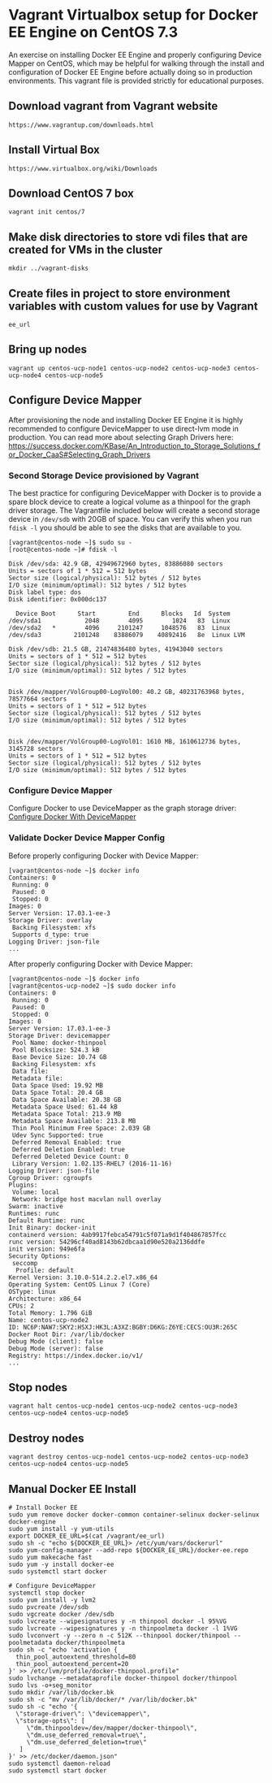 Vagrant Virtualbox setup for Docker EE Engine on CentOS 7.3
========================

An exercise on installing Docker EE Engine and properly configuring Device Mapper on CentOS, which may be helpful for walking through the install and configuration of Docker EE Engine before actually doing so in production environments. This vagrant file is provided strictly for educational purposes.

## Download vagrant from Vagrant website

```
https://www.vagrantup.com/downloads.html
```

## Install Virtual Box

```
https://www.virtualbox.org/wiki/Downloads
```

## Download CentOS 7 box
```
vagrant init centos/7
```

## Make disk directories to store vdi files that are created for VMs in the cluster
```
mkdir ../vagrant-disks
```

## Create files in project to store environment variables with custom values for use by Vagrant
```
ee_url
```

## Bring up nodes

```
vagrant up centos-ucp-node1 centos-ucp-node2 centos-ucp-node3 centos-ucp-node4 centos-ucp-node5
```

## Configure Device Mapper

After provisioning the node and installing Docker EE Engine it is highly recommended to configure DeviceMapper to use direct-lvm mode in production. You can read more about selecting Graph Drivers here: https://success.docker.com/KBase/An_Introduction_to_Storage_Solutions_for_Docker_CaaS#Selecting_Graph_Drivers

### Second Storage Device provisioned by Vagrant

The best practice for configuring DeviceMapper with Docker is to provide a spare block device to create a logical volume as a thinpool for the graph driver storage. The Vagrantfile included below will create a second storage device in `/dev/sdb` with 20GB of space. You can verify this when you run `fdisk -l` you should be able to see the disks that are available to you.

```
[vagrant@centos-node ~]$ sudo su -
[root@centos-node ~]# fdisk -l

Disk /dev/sda: 42.9 GB, 42949672960 bytes, 83886080 sectors
Units = sectors of 1 * 512 = 512 bytes
Sector size (logical/physical): 512 bytes / 512 bytes
I/O size (minimum/optimal): 512 bytes / 512 bytes
Disk label type: dos
Disk identifier: 0x000dc137

  Device Boot      Start         End      Blocks   Id  System
/dev/sda1            2048        4095        1024   83  Linux
/dev/sda2   *        4096     2101247     1048576   83  Linux
/dev/sda3         2101248    83886079    40892416   8e  Linux LVM

Disk /dev/sdb: 21.5 GB, 21474836480 bytes, 41943040 sectors
Units = sectors of 1 * 512 = 512 bytes
Sector size (logical/physical): 512 bytes / 512 bytes
I/O size (minimum/optimal): 512 bytes / 512 bytes


Disk /dev/mapper/VolGroup00-LogVol00: 40.2 GB, 40231763968 bytes, 78577664 sectors
Units = sectors of 1 * 512 = 512 bytes
Sector size (logical/physical): 512 bytes / 512 bytes
I/O size (minimum/optimal): 512 bytes / 512 bytes


Disk /dev/mapper/VolGroup00-LogVol01: 1610 MB, 1610612736 bytes, 3145728 sectors
Units = sectors of 1 * 512 = 512 bytes
Sector size (logical/physical): 512 bytes / 512 bytes
I/O size (minimum/optimal): 512 bytes / 512 bytes
```
### Configure Device Mapper

Configure Docker to use DeviceMapper as the graph storage driver: [Configure Docker With DeviceMapper](https://docs.docker.com/engine/userguide/storagedriver/device-mapper-driver/#/configure-docker-with-devicemapper)

### Validate Docker Device Mapper Config

Before properly configuring Docker with Device Mapper:

```
[vagrant@centos-node ~]$ docker info
Containers: 0
 Running: 0
 Paused: 0
 Stopped: 0
Images: 0
Server Version: 17.03.1-ee-3
Storage Driver: overlay
 Backing Filesystem: xfs
 Supports d_type: true
Logging Driver: json-file
...
```

After properly configuring Docker with Device Mapper:

```
[vagrant@centos-node ~]$ docker info
[vagrant@centos-ucp-node2 ~]$ sudo docker info
Containers: 0
 Running: 0
 Paused: 0
 Stopped: 0
Images: 0
Server Version: 17.03.1-ee-3
Storage Driver: devicemapper
 Pool Name: docker-thinpool
 Pool Blocksize: 524.3 kB
 Base Device Size: 10.74 GB
 Backing Filesystem: xfs
 Data file:
 Metadata file:
 Data Space Used: 19.92 MB
 Data Space Total: 20.4 GB
 Data Space Available: 20.38 GB
 Metadata Space Used: 61.44 kB
 Metadata Space Total: 213.9 MB
 Metadata Space Available: 213.8 MB
 Thin Pool Minimum Free Space: 2.039 GB
 Udev Sync Supported: true
 Deferred Removal Enabled: true
 Deferred Deletion Enabled: true
 Deferred Deleted Device Count: 0
 Library Version: 1.02.135-RHEL7 (2016-11-16)
Logging Driver: json-file
Cgroup Driver: cgroupfs
Plugins:
 Volume: local
 Network: bridge host macvlan null overlay
Swarm: inactive
Runtimes: runc
Default Runtime: runc
Init Binary: docker-init
containerd version: 4ab9917febca54791c5f071a9d1f404867857fcc
runc version: 54296cf40ad8143b62dbcaa1d90e520a2136ddfe
init version: 949e6fa
Security Options:
 seccomp
  Profile: default
Kernel Version: 3.10.0-514.2.2.el7.x86_64
Operating System: CentOS Linux 7 (Core)
OSType: linux
Architecture: x86_64
CPUs: 2
Total Memory: 1.796 GiB
Name: centos-ucp-node2
ID: NC6P:NAW7:SKY2:HSXJ:HK3L:A3XZ:BGBY:D6KG:Z6YE:CECS:OU3R:265C
Docker Root Dir: /var/lib/docker
Debug Mode (client): false
Debug Mode (server): false
Registry: https://index.docker.io/v1/
...
```

## Stop nodes

```
vagrant halt centos-ucp-node1 centos-ucp-node2 centos-ucp-node3 centos-ucp-node4 centos-ucp-node5
```

## Destroy nodes

```
vagrant destroy centos-ucp-node1 centos-ucp-node2 centos-ucp-node3 centos-ucp-node4 centos-ucp-node5
```

## Manual Docker EE Install
```
# Install Docker EE
sudo yum remove docker docker-common container-selinux docker-selinux docker-engine
sudo yum install -y yum-utils
export DOCKER_EE_URL=$(cat /vagrant/ee_url)
sudo sh -c "echo ${DOCKER_EE_URL}> /etc/yum/vars/dockerurl"
sudo yum-config-manager --add-repo ${DOCKER_EE_URL}/docker-ee.repo
sudo yum makecache fast
sudo yum -y install docker-ee
sudo systemctl start docker

# Configure DeviceMapper
systemctl stop docker
sudo yum install -y lvm2
sudo pvcreate /dev/sdb
sudo vgcreate docker /dev/sdb
sudo lvcreate --wipesignatures y -n thinpool docker -l 95%VG
sudo lvcreate --wipesignatures y -n thinpoolmeta docker -l 1%VG
sudo lvconvert -y --zero n -c 512K --thinpool docker/thinpool --poolmetadata docker/thinpoolmeta
sudo sh -c "echo 'activation {
  thin_pool_autoextend_threshold=80
  thin_pool_autoextend_percent=20
}' >> /etc/lvm/profile/docker-thinpool.profile"
sudo lvchange --metadataprofile docker-thinpool docker/thinpool
sudo lvs -o+seg_monitor
sudo mkdir /var/lib/docker.bk
sudo sh -c "mv /var/lib/docker/* /var/lib/docker.bk"
sudo sh -c "echo '{
  \"storage-driver\": \"devicemapper\",
  \"storage-opts\": [
     \"dm.thinpooldev=/dev/mapper/docker-thinpool\",
     \"dm.use_deferred_removal=true\",
     \"dm.use_deferred_deletion=true\"
   ]
}' >> /etc/docker/daemon.json"
sudo systemctl daemon-reload
sudo systemctl start docker
```
